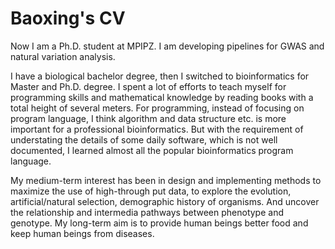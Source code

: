 # Baoxing's CV

Now I am a Ph.D. student at MPIPZ. I am developing pipelines for GWAS and natural variation analysis.

I have a biological bachelor degree, then I switched to bioinformatics for Master and Ph.D. degree. I spent a lot of efforts to teach myself for programming skills and mathematical knowledge by reading books with a total height of several meters. For programming, instead of focusing on program language, I think algorithm and data structure etc. is more important for a professional bioinformatics. But with the requirement of understating the details of some daily software, which is not well documented, I learned almost all the popular bioinformatics program language.

My medium-term interest has been in design and implementing methods to maximize the use of high-through put data, to explore the evolution, artificial/natural selection, demographic history of organisms. And uncover the relationship and intermedia pathways between phenotype and genotype. My long-term aim is to provide human beings better food and keep human beings from diseases.

